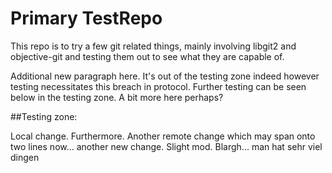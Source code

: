 Primary TestRepo
========

This repo is to try a few git related things, mainly involving libgit2 and objective-git and testing them out to see what they are capable of.

Additional new paragraph here. It's out of the testing zone indeed however testing necessitates this breach in protocol. Further testing can be seen below in the testing zone. A bit more here perhaps?

##Testing zone:

Local change. Furthermore. Another remote change which may span onto two lines now... another new change. Slight mod. Blargh... man hat sehr viel dingen
